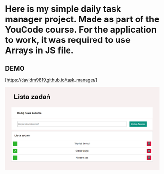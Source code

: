 # Here is my simple daily task manager project. Made as part of the YouCode course. For the application to work, it was required to use Arrays in JS file. 
## DEMO
[https://davidm9819.github.io/task_manager/]

![ScreenShot website](https://github.com/DavidM9819/task_manager/blob/25e6c3f41534a9e3008a4ef4b57ffd7e5a4e2c18/picture/Task-manager%20pagescreenshot.png)
